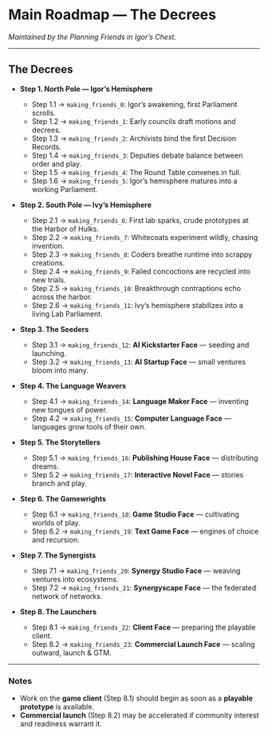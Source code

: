 # Main Roadmap — The Decrees
*Maintained by the Planning Friends in Igor’s Chest.*

---

## The Decrees

- **Step 1. North Pole — Igor’s Hemisphere**  
  - Step 1.1 → `making_friends_0`: Igor’s awakening, first Parliament scrolls.  
  - Step 1.2 → `making_friends_1`: Early councils draft motions and decrees.  
  - Step 1.3 → `making_friends_2`: Archivists bind the first Decision Records.  
  - Step 1.4 → `making_friends_3`: Deputies debate balance between order and play.  
  - Step 1.5 → `making_friends_4`: The Round Table convenes in full.  
  - Step 1.6 → `making_friends_5`: Igor’s hemisphere matures into a working Parliament.  

- **Step 2. South Pole — Ivy’s Hemisphere**  
  - Step 2.1 → `making_friends_6`: First lab sparks, crude prototypes at the Harbor of Hulks.  
  - Step 2.2 → `making_friends_7`: Whitecoats experiment wildly, chasing invention.  
  - Step 2.3 → `making_friends_8`: Coders breathe runtime into scrappy creations.  
  - Step 2.4 → `making_friends_9`: Failed concoctions are recycled into new trials.  
  - Step 2.5 → `making_friends_10`: Breakthrough contraptions echo across the harbor.  
  - Step 2.6 → `making_friends_11`: Ivy’s hemisphere stabilizes into a living Lab Parliament.  

- **Step 3. The Seeders**  
  - Step 3.1 → `making_friends_12`: **AI Kickstarter Face** — seeding and launching.  
  - Step 3.2 → `making_friends_13`: **AI Startup Face** — small ventures bloom into many.  

- **Step 4. The Language Weavers**  
  - Step 4.1 → `making_friends_14`: **Language Maker Face** — inventing new tongues of power.  
  - Step 4.2 → `making_friends_15`: **Computer Language Face** — languages grow tools of their own.  

- **Step 5. The Storytellers**  
  - Step 5.1 → `making_friends_16`: **Publishing House Face** — distributing dreams.  
  - Step 5.2 → `making_friends_17`: **Interactive Novel Face** — stories branch and play.  

- **Step 6. The Gamewrights**  
  - Step 6.1 → `making_friends_18`: **Game Studio Face** — cultivating worlds of play.  
  - Step 6.2 → `making_friends_19`: **Text Game Face** — engines of choice and recursion.  

- **Step 7. The Synergists**  
  - Step 7.1 → `making_friends_20`: **Synergy Studio Face** — weaving ventures into ecosystems.  
  - Step 7.2 → `making_friends_21`: **Synergyscape Face** — the federated network of networks.  

- **Step 8. The Launchers**  
  - Step 8.1 → `making_friends_22`: **Client Face** — preparing the playable client.  
  - Step 8.2 → `making_friends_23`: **Commercial Launch Face** — scaling outward, launch & GTM.  

---

### Notes
- Work on the **game client** (Step 8.1) should begin as soon as a **playable prototype** is available.  
- **Commercial launch** (Step 8.2) may be accelerated if community interest and readiness warrant it.  
